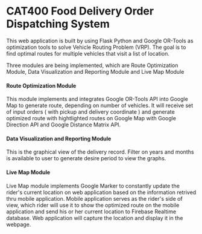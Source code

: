 <h1>CAT400 Food Delivery Order Dispatching System</h1>

This web application is built by using Flask Python and Google OR-Tools as optimization tools to solve Vehicle Routing Problem (VRP). The goal is to find optimal routes for multiple vehicles that visit a list of location. 

Three modules are being implemented, which are Route Optimization Module, Data Visualization and Reporting Module and Live Map Module

<h4>Route Optimization Module</h4>
This module implements and integrates Google OR-Tools API into Google Map to generate route, depending on number of vehicles. It will receive set of input orders ( with pickup and delivery coordinate ) and generate optimized route with hightlighted routes on Google Map with Google Direction API and Google Distance Matrix API. 

<h4>Data Visualization and Reporting Module</h4>
This is the graphical view of the delivery record. Filter on years and months is available to user to generate desire period to view the graphs. 

<h4>Live Map Module</h4>
Live Map module implements Google Marker to constantly update the rider's current location on web application based on the information retrived thru mobile application. Mobile application serves as the rider's side of view, which rider will use it to show the optimized route on the mobile application and send his or her current location to Firebase Realtime database. Web application will capture the location and display it in the webpage. 


